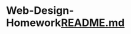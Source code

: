 # Web-Design-Homework[README.md](https://github.com/Kevin-McConchie/Web-Design-Homework/files/10432087/README.md)
